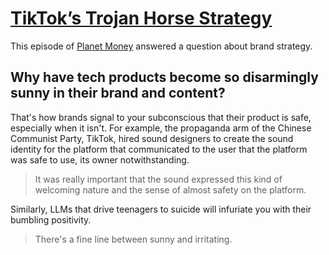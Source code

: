 # [TikTok’s Trojan Horse Strategy](https://www.npr.org/transcripts/nx-s1-5582749)

This episode of [Planet Money](../../../2025/10/23/planet-money.md) answered a question about brand strategy.

## Why have tech products become so disarmingly sunny in their brand and content?

That's how brands signal to your subconscious that their product is safe, especially when it isn't. For example, the propaganda arm of the Chinese Communist Party, TikTok, hired sound designers to create the sound identity for the platform that communicated to the user that the platform was safe to use, its owner notwithstanding.

> It was really important that the sound expressed this kind of welcoming nature and the sense of almost safety on the platform.

Similarly, LLMs that drive teenagers to suicide will infuriate you with their bumbling positivity.

> There's a fine line between sunny and irritating.
